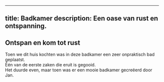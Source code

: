 
---
title: Badkamer
description: Een oase van rust en ontspanning.
---


## Ontspan en kom tot rust

Toen we dit huis kochten was in deze badkamer een zeer onpraktisch bad geplaatst.\
Één van de eerste zaken die eruit is gegooid.\
Het duurde even, maar toen was er een mooie badkamer gecreëerd door Jan.